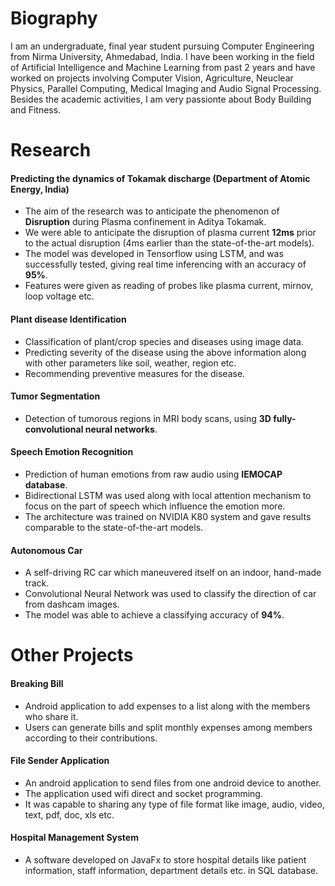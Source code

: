 # Biography
I am an undergraduate, final year student pursuing Computer Engineering from Nirma University, Ahmedabad, India. I have been
working in the field of Artificial Intelligence and Machine Learning from past 2 years and have worked on projects involving Computer Vision, Agriculture, Neuclear Physics, Parallel Computing, Medical Imaging and Audio Signal Processing. Besides the academic activities, I am very passionte about Body Building and Fitness.

# Research

#### Predicting the dynamics of Tokamak discharge (Department of Atomic Energy, India)  
- The aim of the research was to anticipate the phenomenon of **Disruption** during Plasma confinement in Aditya Tokamak.
- We were able to anticipate the disruption of plasma current **12ms** prior to the actual disruption (4ms earlier than the state-of-the-art models).
- The model was developed in Tensorflow using LSTM, and was successfully tested, giving real time inferencing with an accuracy of **95%**.
- Features were given as reading of probes like plasma current, mirnov, loop voltage etc.

#### Plant disease Identification
- Classification of plant/crop species and diseases using image data.
- Predicting severity of the disease using the above information along with other parameters like soil, weather, region etc.
- Recommending preventive measures for the disease.

#### Tumor Segmentation
- Detection of tumorous regions in MRI body scans, using **3D fully-convolutional neural networks**.

#### Speech Emotion Recognition
- Prediction of human emotions from raw audio using **IEMOCAP database**.
- Bidirectional LSTM was used along with local attention mechanism to focus on the part of speech which influence the emotion more.
- The architecture was trained on NVIDIA K80 system and gave results comparable to the state-of-the-art models.

#### Autonomous Car
- A self-driving RC car which maneuvered itself on an indoor, hand-made track.
- Convolutional Neural Network was used to classify the direction of car from dashcam images.
- The model was able to achieve a classifying accuracy of **94%**.


# Other Projects

#### Breaking Bill
- Android application to add expenses to a list along with the members who share it.
- Users can generate bills and split monthly expenses among members according to their contributions.

#### File Sender Application
- An android application to send files from one android device to another.
- The application used wifi direct and socket programming.
- It was capable to sharing any type of file format like image, audio, video, text, pdf, doc, xls etc.

#### Hospital Management System
- A software developed on JavaFx to store hospital details like patient information, staff information, department details etc. in SQL database.

